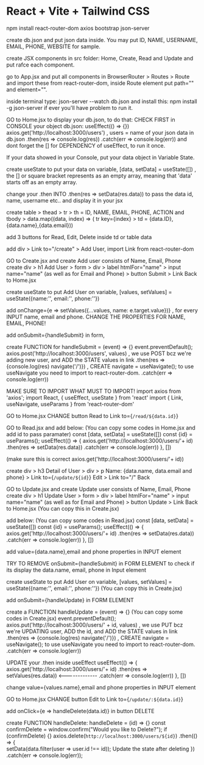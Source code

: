 # React + Vite + Tailwind CSS

npm install react-router-dom axios bootstrap json-server

create db.json and put json data inside. You may put ID, NAME, USERNAME, EMAIL, PHONE, WEBSITE for sample.

create JSX components in src folder: Home, Create, Read and Update and put rafce each component.

go to App.jsx and put all components in BrowserRouter > Routes > Route and import these from react-router-dom, inside Route element put path="" and element="".

inside terminal type: json-server --watch db.json and install this: npm install -g json-server if ever you'll have problem to run it.

GO to Home.jsx to display your db.json, to do that: CHECK FIRST in CONSOLE your object db.json:
useEffect(() => {})
axios.get('http://localhost:3000/users') , users = name of your json data in db.json
.then(res => console.log(res))
.catch(err => console.log(err))
and dont forget the [] for DEPENDENCY of useEffect, to run it once.

If your data showed in your Console, put your data object in Variable State.

create useState to put your data on variable, [data, setData] = useState([]) , the [] or square bracket represents as an empty array, meaning that 'data' starts off as an empty array.

change your .then INTO .then(res => setData(res.data)) to pass the data id, name, username etc.. and display it in your jsx

create table > thead > tr > th = ID, NAME, EMAIL, PHONE, ACTION and
tbody > data.map((data, index) => ( tr key={index} > td = {data.ID},{data.name},{data.email}))

add 3 buttons for Read, Edit, Delete inside td or table data

add div > Link to="/create" > Add User, import Link from react-router-dom

GO to Create.jsx and create Add user consists of Name, Email, Phone
create div > h1 Add User > form > div > label htmlFor="name" > input name="name" (as well as for Email and Phone) > button Submit > Link Back to Home.jsx

create useState to put Add User on variable, [values, setValues] = useState({name:'', email:'', phone:''})

add onChange={e => setValues({...values, name: e.target.value})} , for every INPUT name, email and phone. CHANGE THE PROPERTIES FOR NAME, EMAIL, PHONE!

add onSubmit={handleSubmit} in form,

create FUNCTION for handleSubmit = (event) => {}
event.preventDefault();
axios.post('http://localhost:3000/users', values) , we use POST bcz we're adding new user, and ADD the STATE values in link
.then(res => {console.log(res) navigate('/')}) , CREATE navigate = useNavigate(); to use useNavigate you need to import to react-router-dom.
.catch(err => console.log(err))

MAKE SURE TO IMPORT WHAT MUST TO IMPORT!
import axios from 'axios';
import React, { useEffect, useState } from 'react'
import { Link, useNavigate, useParams } from 'react-router-dom'

GO to Home.jsx CHANGE button Read to Link to={`/read/${data.id}`}

GO to Read.jsx and add below: (You can copy some codes in Home.jsx and add id to pass paramater)
const [data, setData] = useState([])
const {id} = useParams();
useEffect(() => {
axios.get('http://localhost:3000/users/'+ id)
.then(res => setData(res.data))
.catch(err => console.log(err))
}, [])

(make sure this is correct axios.get('http://localhost:3000/users/'+ id))

create div > h3 Detail of User > div > p Name: {data.name, data.email and phone} > Link to={`/update/${id}`} Edit > Link to="/" Back

GO to Update.jsx and create Update user consists of Name, Email, Phone
create div > h1 Update User > form > div > label htmlFor="name" > input name="name" (as well as for Email and Phone) > button Update > Link Back to Home.jsx (You can copy this in Create.jsx)

add below: (You can copy some codes in Read.jsx)
const [data, setData] = useState([])
const {id} = useParams();
useEffect(() => {
axios.get('http://localhost:3000/users/'+ id)
.then(res => setData(res.data))
.catch(err => console.log(err))
}, [])

add value={data.name},email and phone properties in INPUT element

TRY TO REMOVE onSubmit={handleSubmit} in FORM ELEMENT to check if its display the data.name, email, phone in Input element

create useState to put Add User on variable, [values, setValues] = useState({name:'', email:'', phone:''}) (You can copy this in Create.jsx)

add onSubmit={handleUpdate} in FORM ELEMENT

create a FUNCTION handleUpdate = (event) => {} (You can copy some codes in Create.jsx)
event.preventDefault();
axios.put('http://localhost:3000/users/' + id, values) , we use PUT bcz we're UPDATING user, ADD the id, and ADD the STATE values in link
.then(res => {console.log(res) navigate('/')}) , CREATE navigate = useNavigate(); to use useNavigate you need to import to react-router-dom.
.catch(err => console.log(err))

UPDATE your .then inside useEffect
useEffect(() => {
axios.get('http://localhost:3000/users/'+ id)
.then(res => setValues(res.data)) <-------------
.catch(err => console.log(err))
}, [])

change value={values.name},email and phone properties in INPUT element

GO to Home.jsx CHANGE button Edit to Link to={`/update/:${data.id}`}

add onClick={e => handleDelete(data.id)} in button DELETE

create FUNCTION handleDelete:
handleDelete = (id) => {}
const confirmDelete = window.confirm("Would you like to Delete?");
if (confirmDelete) {}
axios.delete(`http://localhost:3000/users/${id}`)
.then(() => {  
setData(data.filter(user => user.id !== id)); Update the state after deleting
})
.catch(err => console.log(err));
